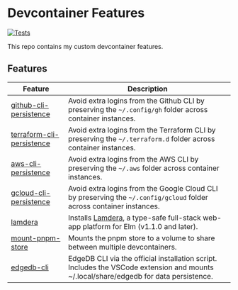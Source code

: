 # Devcontainer Features

[![Tests](https://github.com/joshuanianji/devcontainer-features/actions/workflows/test.yaml/badge.svg)](https://github.com/joshuanianji/devcontainer-features/actions/workflows/test.yaml)

This repo contains my custom devcontainer features.

## Features

| Feature                                                      | Description                                                                                                                           |
| ------------------------------------------------------------ | ------------------------------------------------------------------------------------------------------------------------------------- |
| [github-cli-persistence](./src/github-cli-persistence)       | Avoid extra logins from the Github CLI by preserving the `~/.config/gh` folder across container instances.                            |
| [terraform-cli-persistence](./src/terraform-cli-persistence) | Avoid extra logins from the Terraform CLI by preserving the `~/.terraform.d` folder across container instances.                       |
| [aws-cli-persistence](./src/aws-cli-persistence)             | Avoid extra logins from the AWS CLI by preserving the `~/.aws` folder across container instances.                                     |
| [gcloud-cli-persistence](./src/gcloud-cli-persistence)       | Avoid extra logins from the Google Cloud CLI by preserving the `~/.config/gcloud` folder across container instances.                  |
| [lamdera](./src/lamdera)                                     | Installs [Lamdera](https://dashboard.lamdera.app/), a type-safe full-stack web-app platform for Elm (v1.1.0 and later).               |
| [mount-pnpm-store](./src/mount-pnpm-store)                   | Mounts the pnpm store to a volume to share between multiple devcontainers.                                                            |
| [edgedb-cli](./src/edgedb-cli)                               | EdgeDB CLI via the official installation script. Includes the VSCode extension and mounts ~/.local/share/edgedb for data persistence. |
